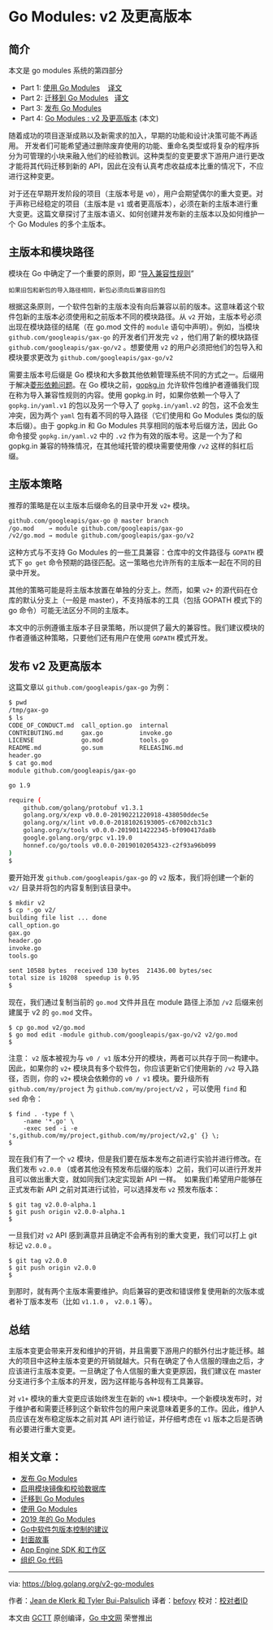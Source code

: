 # Go Modules: v2 及更高版本

## 简介

本文是 go modules 系统的第四部分

- Part 1: [使用 Go Modules](https://blog.golang.org/using-go-modules)    [译文](https://studygolang.com/articles/19334)
- Part 2: [迁移到 Go Modules](https://blog.golang.org/migrating-to-go-modules)   [译文](https://studygolang.com/articles/12399)
- Part 3: [发布 Go Modules](https://blog.golang.org/publishing-go-modules)
- Part 4: [Go Modules : v2 及更高版本](https://blog.golang.org/v2-go-modules) (本文) 

随着成功的项目逐渐成熟以及新需求的加入，早期的功能和设计决策可能不再适用。 开发者们可能希望通过删除废弃使用的功能、重命名类型或将复杂的程序拆分为可管理的小块来融入他们的经验教训。这种类型的变更要求下游用户进行更改才能将其代码迁移到新的 API，因此在没有认真考虑收益成本比重的情况下，不应进行这种变更。

对于还在早期开发阶段的项目（主版本号是 `v0`），用户会期望偶尔的重大变更。对于声称已经稳定的项目（主版本是 `v1` 或者更高版本），必须在新的主版本进行重大变更。这篇文章探讨了主版本语义、如何创建并发布新的主版本以及如何维护一个 Go Modules 的多个主版本。

## 主版本和模块路径

模块在 Go 中确定了一个重要的原则，即 “[导入兼容性规则](https://research.swtch.com/vgo-import)”

```
如果旧包和新包的导入路径相同，新包必须向后兼容旧的包
```

根据这条原则，一个软件包新的主版本没有向后兼容以前的版本。这意味着这个软件包新的主版本必须使用和之前版本不同的模块路径。从 `v2` 开始，主版本号必须出现在模块路径的结尾（在 go.mod 文件的 `module` 语句中声明）。例如，当模块 `github.com/googleapis/gax-go` 的开发者们开发完 `v2` ，他们用了新的模块路径 `github.com/googleapis/gax-go/v2` 。想要使用 `v2` 的用户必须把他们的包导入和模块要求更改为 ``github.com/googleapis/gax-go/v2`` 

需要主版本号后缀是 Go 模块和大多数其他依赖管理系统不同的方式之一。后缀用于解决[菱形依赖问题](https://research.swtch.com/vgo-import#dependency_story)。在 Go 模块之前，[gopkg.in](http://gopkg.in/) 允许软件包维护者遵循我们现在称为导入兼容性规则的内容。使用 gopkg.in 时，如果你依赖一个导入了 `gopkg.in/yaml.v1` 的包以及另一个导入了 `gopkg.in/yaml.v2` 的包，这不会发生冲突，因为两个 `yaml` 包有着不同的导入路径（它们使用和 Go Modules 类似的版本后缀）。由于 gopkg.in 和 Go Modules 共享相同的版本号后缀方法，因此 Go 命令接受 `gopkg.in/yaml.v2` 中的 `.v2` 作为有效的版本号。这是一个为了和 gopkg.in 兼容的特殊情况，在其他域托管的模块需要使用像 `/v2` 这样的斜杠后缀。

## 主版本策略

推荐的策略是在以主版本后缀命名的目录中开发 `v2+` 模块。

```bash
github.com/googleapis/gax-go @ master branch
/go.mod    → module github.com/googleapis/gax-go
/v2/go.mod → module github.com/googleapis/gax-go/v2
```

这种方式与不支持 Go Modules 的一些工具兼容：仓库中的文件路径与 `GOPATH` 模式下 `go get` 命令预期的路径匹配。这一策略也允许所有的主版本一起在不同的目录中开发。

其他的策略可能是将主版本放置在单独的分支上。然而，如果 `v2+` 的源代码在仓库的默认分支上（一般是 master），不支持版本的工具（包括 GOPATH 模式下的 go 命令）可能无法区分不同的主版本。

本文中的示例遵循主版本子目录策略，所以提供了最大的兼容性。我们建议模块的作者遵循这种策略，只要他们还有用户在使用 `GOPATH` 模式开发。

## 发布 v2 及更高版本

这篇文章以 `github.com/googleapis/gax-go` 为例：

```bash
$ pwd
/tmp/gax-go
$ ls
CODE_OF_CONDUCT.md  call_option.go  internal
CONTRIBUTING.md     gax.go          invoke.go
LICENSE             go.mod          tools.go
README.md           go.sum          RELEASING.md
header.go
$ cat go.mod
module github.com/googleapis/gax-go

go 1.9

require (
    github.com/golang/protobuf v1.3.1
    golang.org/x/exp v0.0.0-20190221220918-438050ddec5e
    golang.org/x/lint v0.0.0-20181026193005-c67002cb31c3
    golang.org/x/tools v0.0.0-20190114222345-bf090417da8b
    google.golang.org/grpc v1.19.0
    honnef.co/go/tools v0.0.0-20190102054323-c2f93a96b099
)
$
```

要开始开发 `github.com/googleapis/gax-go` 的 `v2` 版本，我们将创建一个新的 `v2/` 目录并将包的内容复制到该目录中。

```bash
$ mkdir v2
$ cp *.go v2/
building file list ... done
call_option.go
gax.go
header.go
invoke.go
tools.go

sent 10588 bytes  received 130 bytes  21436.00 bytes/sec
total size is 10208  speedup is 0.95
$
```

现在，我们通过复制当前的 `go.mod` 文件并且在 module 路径上添加 `/v2` 后缀来创建属于 v2 的 `go.mod` 文件。

```shell
$ cp go.mod v2/go.mod
$ go mod edit -module github.com/googleapis/gax-go/v2 v2/go.mod
$
```

注意： `v2` 版本被视为与 `v0 / v1` 版本分开的模块，两者可以共存于同一构建中。因此，如果你的 `v2+` 模块具有多个软件包，你应该更新它们使用新的 `/v2` 导入路径，否则，你的 `v2+` 模块会依赖你的 `v0 / v1` 模块。要升级所有 `github.com/my/project` 为 `github.com/my/project/v2` ，可以使用 `find` 和 `sed` 命令：

```shell
$ find . -type f \
    -name '*.go' \
    -exec sed -i -e 's,github.com/my/project,github.com/my/project/v2,g' {} \;
$
```

现在我们有了一个 `v2` 模块，但是我们要在版本发布之前进行实验并进行修改。在我们发布 `v2.0.0` （或者其他没有预发布后缀的版本）之前，我们可以进行开发并且可以做出重大变，就如同我们决定实现新 API 一样。  如果我们希望用户能够在正式发布新 API 之前对其进行试验，可以选择发布 `v2` 预发布版本：

```shell
$ git tag v2.0.0-alpha.1
$ git push origin v2.0.0-alpha.1
$
```

一旦我们对 `v2` API 感到满意并且确定不会再有别的重大变更，我们可以打上 git 标记 `v2.0.0` 。

```shell
$ git tag v2.0.0
$ git push origin v2.0.0
$
```

到那时，就有两个主版本需要维护。向后兼容的更改和错误修复使用新的次版本或者补丁版本发布（比如 `v1.1.0` ， `v2.0.1` 等）。

## 总结

主版本变更会带来开发和维护的开销，并且需要下游用户的额外付出才能迁移。越大的项目中这种主版本变更的开销就越大。只有在确定了令人信服的理由之后，才应该进行主版本变更。一旦确定了令人信服的重大变更原因，我们建议在 master 分支进行多个主版本的开发，因为这样能与各种现有工具兼容。

对 `v1+` 模块的重大变更应该始终发生在新的 `vN+1` 模块中。一个新模块发布时，对于维护者和需要迁移到这个新软件包的用户来说意味着更多的工作。因此，维护人员应该在发布稳定版本之前对其 API 进行验证，并仔细考虑在 `v1` 版本之后是否确有必要进行重大变更。

## 相关文章：

- [发布 Go Modules](https://blog.golang.org/publishing-go-modules)
- [启用模块镜像和校验数据库](https://blog.golang.org/module-mirror-launch)
- [迁移到 Go Modules](https://blog.golang.org/migrating-to-go-modules)
- [使用 Go Modules](https://blog.golang.org/using-go-modules)
- [2019 年的 Go Modules](https://blog.golang.org/modules2019)
- [Go中软件包版本控制的建议](https://blog.golang.org/versioning-proposal)
- [封面故事](https://blog.golang.org/cover)
- [App Engine SDK 和工作区](https://blog.golang.org/the-app-engine-sdk-and-workspaces-gopath)
- [组织 Go 代码](https://blog.golang.org/organizing-go-code)

---
via: https://blog.golang.org/v2-go-modules

作者：[Jean de Klerk 和 Tyler Bui-Palsulich](https://blog.golang.org)
译者：[befovy](https://github.com/befovy)
校对：[校对者ID](https://github.com/校对者ID)

本文由 [GCTT](https://github.com/studygolang/GCTT) 原创编译，[Go 中文网](https://studygolang.com/) 荣誉推出
